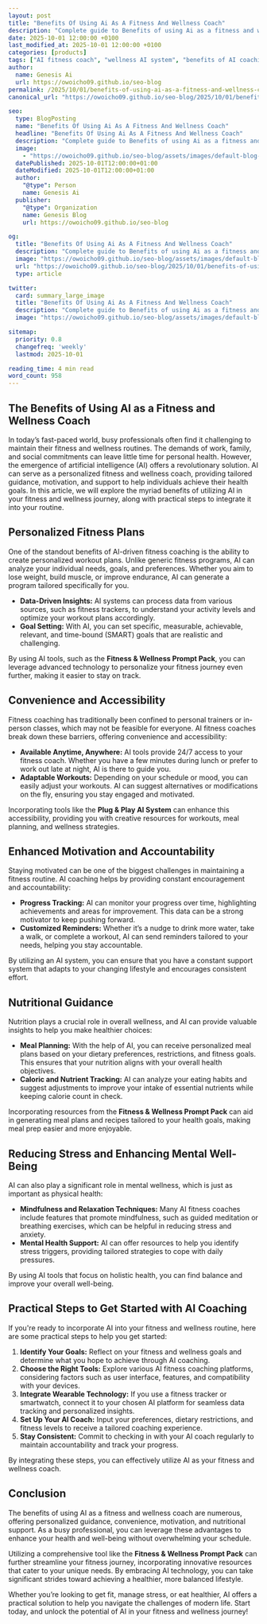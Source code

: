 ```yaml
---
layout: post
title: "Benefits Of Using Ai As A Fitness And Wellness Coach"
description: "Complete guide to Benefits of using Ai as a fitness and wellness coach."
date: 2025-10-01 12:00:00 +0100
last_modified_at: 2025-10-01 12:00:00 +0100
categories: [products]
tags: ["AI fitness coach", "wellness AI system", "benefits of AI coaching", "AI technology in fitness", "personalized fitness AI", "AI wellness solutions", "AI chatbot for fitness", "AI virtual coach", "AI-powered wellness program", "AI fitness assistant"]
author: 
  name: Genesis Ai
  url: https://owoicho09.github.io/seo-blog
permalink: /2025/10/01/benefits-of-using-ai-as-a-fitness-and-wellness-coach/
canonical_url: "https://owoicho09.github.io/seo-blog/2025/10/01/benefits-of-using-ai-as-a-fitness-and-wellness-coach/"

seo:
  type: BlogPosting
  name: "Benefits Of Using Ai As A Fitness And Wellness Coach"
  headline: "Benefits Of Using Ai As A Fitness And Wellness Coach"
  description: "Complete guide to Benefits of using Ai as a fitness and wellness coach."
  image: 
    - "https://owoicho09.github.io/seo-blog/assets/images/default-blog-image.jpg"
  datePublished: 2025-10-01T12:00:00+01:00
  dateModified: 2025-10-01T12:00:00+01:00
  author:
    "@type": Person
    name: Genesis Ai
  publisher:
    "@type": Organization
    name: Genesis Blog
    url: https://owoicho09.github.io/seo-blog

og:
  title: "Benefits Of Using Ai As A Fitness And Wellness Coach"
  description: "Complete guide to Benefits of using Ai as a fitness and wellness coach."
  image: "https://owoicho09.github.io/seo-blog/assets/images/default-blog-image.jpg"
  url: "https://owoicho09.github.io/seo-blog/2025/10/01/benefits-of-using-ai-as-a-fitness-and-wellness-coach/"
  type: article

twitter:
  card: summary_large_image
  title: "Benefits Of Using Ai As A Fitness And Wellness Coach"
  description: "Complete guide to Benefits of using Ai as a fitness and wellness coach."
  image: "https://owoicho09.github.io/seo-blog/assets/images/default-blog-image.jpg"

sitemap:
  priority: 0.8
  changefreq: 'weekly'
  lastmod: 2025-10-01

reading_time: 4 min read
word_count: 958
---
```


## The Benefits of Using AI as a Fitness and Wellness Coach

In today’s fast-paced world, busy professionals often find it challenging to maintain their fitness and wellness routines. The demands of work, family, and social commitments can leave little time for personal health. However, the emergence of artificial intelligence (AI) offers a revolutionary solution. AI can serve as a personalized fitness and wellness coach, providing tailored guidance, motivation, and support to help individuals achieve their health goals. In this article, we will explore the myriad benefits of utilizing AI in your fitness and wellness journey, along with practical steps to integrate it into your routine.

## Personalized Fitness Plans

One of the standout benefits of AI-driven fitness coaching is the ability to create personalized workout plans. Unlike generic fitness programs, AI can analyze your individual needs, goals, and preferences. Whether you aim to lose weight, build muscle, or improve endurance, AI can generate a program tailored specifically for you.

- **Data-Driven Insights:** AI systems can process data from various sources, such as fitness trackers, to understand your activity levels and optimize your workout plans accordingly.
- **Goal Setting:** With AI, you can set specific, measurable, achievable, relevant, and time-bound (SMART) goals that are realistic and challenging.
  
By using AI tools, such as the **Fitness & Wellness Prompt Pack**, you can leverage advanced technology to personalize your fitness journey even further, making it easier to stay on track.

## Convenience and Accessibility

Fitness coaching has traditionally been confined to personal trainers or in-person classes, which may not be feasible for everyone. AI fitness coaches break down these barriers, offering convenience and accessibility:

- **Available Anytime, Anywhere:** AI tools provide 24/7 access to your fitness coach. Whether you have a few minutes during lunch or prefer to work out late at night, AI is there to guide you.
- **Adaptable Workouts:** Depending on your schedule or mood, you can easily adjust your workouts. AI can suggest alternatives or modifications on the fly, ensuring you stay engaged and motivated.

Incorporating tools like the **Plug & Play AI System** can enhance this accessibility, providing you with creative resources for workouts, meal planning, and wellness strategies.

## Enhanced Motivation and Accountability

Staying motivated can be one of the biggest challenges in maintaining a fitness routine. AI coaching helps by providing constant encouragement and accountability:

- **Progress Tracking:** AI can monitor your progress over time, highlighting achievements and areas for improvement. This data can be a strong motivator to keep pushing forward.
- **Customized Reminders:** Whether it’s a nudge to drink more water, take a walk, or complete a workout, AI can send reminders tailored to your needs, helping you stay accountable.

By utilizing an AI system, you can ensure that you have a constant support system that adapts to your changing lifestyle and encourages consistent effort.

## Nutritional Guidance

Nutrition plays a crucial role in overall wellness, and AI can provide valuable insights to help you make healthier choices:

- **Meal Planning:** With the help of AI, you can receive personalized meal plans based on your dietary preferences, restrictions, and fitness goals. This ensures that your nutrition aligns with your overall health objectives.
- **Caloric and Nutrient Tracking:** AI can analyze your eating habits and suggest adjustments to improve your intake of essential nutrients while keeping calorie count in check.

Incorporating resources from the **Fitness & Wellness Prompt Pack** can aid in generating meal plans and recipes tailored to your health goals, making meal prep easier and more enjoyable.

## Reducing Stress and Enhancing Mental Well-Being

AI can also play a significant role in mental wellness, which is just as important as physical health:

- **Mindfulness and Relaxation Techniques:** Many AI fitness coaches include features that promote mindfulness, such as guided meditation or breathing exercises, which can be helpful in reducing stress and anxiety.
- **Mental Health Support:** AI can offer resources to help you identify stress triggers, providing tailored strategies to cope with daily pressures.

By using AI tools that focus on holistic health, you can find balance and improve your overall well-being.

## Practical Steps to Get Started with AI Coaching

If you're ready to incorporate AI into your fitness and wellness routine, here are some practical steps to help you get started:

1. **Identify Your Goals:** Reflect on your fitness and wellness goals and determine what you hope to achieve through AI coaching.
2. **Choose the Right Tools:** Explore various AI fitness coaching platforms, considering factors such as user interface, features, and compatibility with your devices.
3. **Integrate Wearable Technology:** If you use a fitness tracker or smartwatch, connect it to your chosen AI platform for seamless data tracking and personalized insights.
4. **Set Up Your AI Coach:** Input your preferences, dietary restrictions, and fitness levels to receive a tailored coaching experience.
5. **Stay Consistent:** Commit to checking in with your AI coach regularly to maintain accountability and track your progress.

By integrating these steps, you can effectively utilize AI as your fitness and wellness coach.

## Conclusion

The benefits of using AI as a fitness and wellness coach are numerous, offering personalized guidance, convenience, motivation, and nutritional support. As a busy professional, you can leverage these advantages to enhance your health and well-being without overwhelming your schedule.

Utilizing a comprehensive tool like the **Fitness & Wellness Prompt Pack** can further streamline your fitness journey, incorporating innovative resources that cater to your unique needs. By embracing AI technology, you can take significant strides toward achieving a healthier, more balanced lifestyle.

Whether you’re looking to get fit, manage stress, or eat healthier, AI offers a practical solution to help you navigate the challenges of modern life. Start today, and unlock the potential of AI in your fitness and wellness journey!
